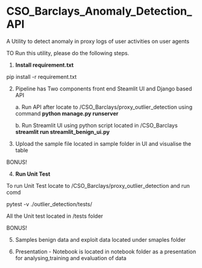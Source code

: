 # <b>CSO_Barclays_Anomaly_Detection_API</b>
A Utility to detect anomaly in proxy logs of user activities on user agents

TO Run this utility, please do the following steps.


1. <b>Install requirement.txt</b>

pip install -r requirement.txt

2. Pipeline has Two components front end Steamlit UI and Django based API

    a. Run API after locate to /CSO_Barclays/proxy_outlier_detection using command
        <b>python manage.py runserver</b>
        
    b. Run Streamlit UI using python script located in /CSO_Barclays
        <b>streamlit run streamlit_benign_ui.py</b>

3. Upload the sample file located in sample folder in UI and visualise the table

BONUS!

4. <b>Run Unit Test</b>

To run Unit Test locate to /CSO_Barclays/proxy_outlier_detection and run comd

pytest -v ./outlier_detection/tests/

All the Unit test located in /tests folder 

BONUS!

5. Samples benign data and exploit data located under smaples folder

6. Presentation - Notebook is located in notebook folder as a presentation for analysing,training and evaluation of data

